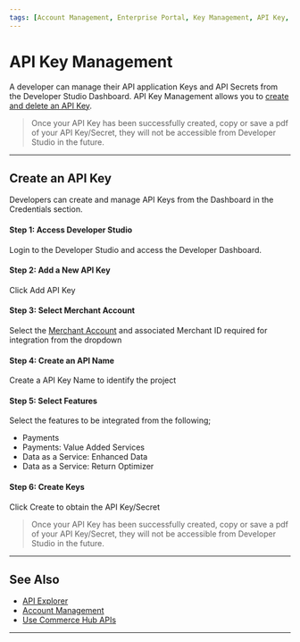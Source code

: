 ```yaml
---
tags: [Account Management, Enterprise Portal, Key Management, API Key, API Secret]
---
```


# API Key Management

A developer can manage their API application Keys and API Secrets from the Developer Studio Dashboard. API Key Management allows you to [create and delete an API Key](#create-an-api-key).

<!-- theme: warning -->
> Once your API Key has been successfully created, copy or save a pdf of your API Key/Secret, they will not be accessible from Developer Studio in the future.

---

## Create an API Key

Developers can create and manage API Keys from the Dashboard in the Credentials section.

#### Step 1: Access Developer Studio

Login to the Developer Studio and access the Developer Dashboard.

#### Step 2: Add a New API Key

Click Add API Key

#### Step 3: Select Merchant Account

Select the [Merchant Account](?path=docs/Resources/Guides/Dev-Studio/Account-Management.md) and associated Merchant ID required for integration from the dropdown

#### Step 4: Create an API Name

Create a API Key Name to identify the project

#### Step 5: Select Features

Select the features to be integrated from the following;

- Payments
- Payments: Value Added Services
- Data as a Service: Enhanced Data
- Data as a Service: Return Optimizer

#### Step 6: Create Keys

Click Create to obtain the API Key/Secret

<!-- theme: warning -->
> Once your API Key has been successfully created, copy or save a pdf of your API Key/Secret, they will not be accessible from Developer Studio in the future.

---

## See Also

- [API Explorer](../api/?type=post&path=/payments/v1/charges)
- [Account Management](?path=docs/Resources/Guides/Dev-Studio/Account-Management.md)
- [Use Commerce Hub APIs](?path=docs/Resources/API-Documents/Use-Our-APIs.md)

<!---
- [Transaction Verification](?path=docs/Resources/Guides/Dev-Studio/Transaction-Verification.md)
- [Certification](?path=docs/Resources/Guides/Dev-Studio/Certification.md)
-->

---
